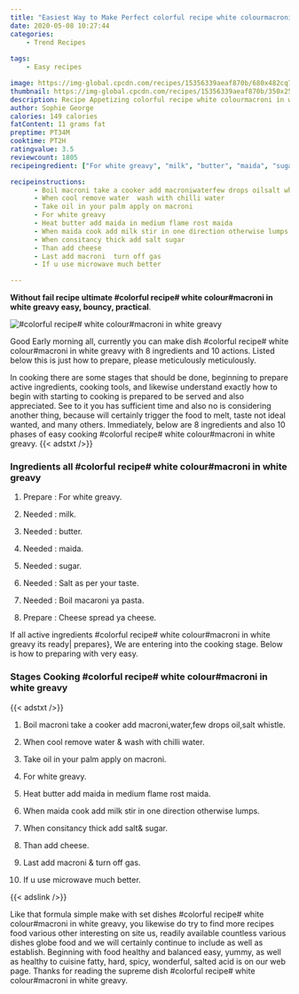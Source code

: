 ```yaml
---
title: "Easiest Way to Make Perfect colorful recipe white colourmacroni in white greavy"
date: 2020-05-08 10:27:44
categories:
    - Trend Recipes
    
tags:
    - Easy recipes

image: https://img-global.cpcdn.com/recipes/15356339aeaf870b/680x482cq70/colorful-recipe-white-colourmacroni-in-white-greavy-recipe-main-photo.jpg
thumbnail: https://img-global.cpcdn.com/recipes/15356339aeaf870b/350x250cq70/colorful-recipe-white-colourmacroni-in-white-greavy-recipe-main-photo.jpg
description: Recipe Appetizing colorful recipe white colourmacroni in white greavy with 8 ingredients and 10 stages of easy cooking.
author: Sophie George
calories: 149 calories
fatContent: 11 grams fat
preptime: PT34M
cooktime: PT2H
ratingvalue: 3.5
reviewcount: 1805
recipeingredient: ["For white greavy", "milk", "butter", "maida", "sugar", "Salt as per your taste", "Boil macaroni ya pasta", "Cheese spread ya cheese"]

recipeinstructions: 
      - Boil macroni take a cooker add macroniwaterfew drops oilsalt whistle 
      - When cool remove water  wash with chilli water 
      - Take oil in your palm apply on macroni 
      - For white greavy 
      - Heat butter add maida in medium flame rost maida 
      - When maida cook add milk stir in one direction otherwise lumps 
      - When consitancy thick add salt sugar 
      - Than add cheese 
      - Last add macroni  turn off gas 
      - If u use microwave much better

---
```




**Without fail recipe ultimate #colorful recipe# white colour#macroni in white greavy easy, bouncy, practical**. 


![#colorful recipe# white colour#macroni in white greavy](https://img-global.cpcdn.com/recipes/15356339aeaf870b/680x482cq70/colorful-recipe-white-colourmacroni-in-white-greavy-recipe-main-photo.jpg "#colorful recipe# white colour#macroni in white greavy")




Good Early morning all, currently you can make dish #colorful recipe# white colour#macroni in white greavy with 8 ingredients and 10 actions. Listed below this is just how to prepare, please meticulously meticulously.

In cooking there are some stages that should be done, beginning to prepare active ingredients, cooking tools, and likewise understand exactly how to begin with starting to cooking is prepared to be served and also appreciated. See to it you has sufficient time and also no is considering another thing, because will certainly trigger the food to melt, taste not ideal wanted, and many others. Immediately, below are 8 ingredients and also 10 phases of easy cooking #colorful recipe# white colour#macroni in white greavy.
{{< adstxt />}}

### Ingredients all #colorful recipe# white colour#macroni in white greavy


1. Prepare  : For white greavy.

1. Needed  : milk.

1. Needed  : butter.

1. Needed  : maida.

1. Needed  : sugar.

1. Needed  : Salt as per your taste.

1. Needed  : Boil macaroni ya pasta.

1. Prepare  : Cheese spread ya cheese.



If all active ingredients #colorful recipe# white colour#macroni in white greavy its ready| prepares}, We are entering into the cooking stage. Below is how to preparing with very easy.

### Stages Cooking #colorful recipe# white colour#macroni in white greavy

{{< adstxt />}}


1. Boil macroni take a cooker add macroni,water,few drops oil,salt whistle.



1. When cool remove water &amp; wash with chilli water.



1. Take oil in your palm apply on macroni.



1. For white greavy.



1. Heat butter add maida in medium flame rost maida.



1. When maida cook add milk stir in one direction otherwise lumps.



1. When consitancy thick add salt&amp; sugar.



1. Than add cheese.



1. Last add macroni &amp; turn off gas.



1. If u use microwave much better.





{{< adslink />}}

Like that formula simple make with set dishes #colorful recipe# white colour#macroni in white greavy, you likewise do try to find more recipes food various other interesting on site us, readily available countless various dishes globe food and we will certainly continue to include as well as establish. Beginning with food healthy and balanced easy, yummy, as well as healthy to cuisine fatty, hard, spicy, wonderful, salted acid is on our web page. Thanks for reading the supreme dish #colorful recipe# white colour#macroni in white greavy.
